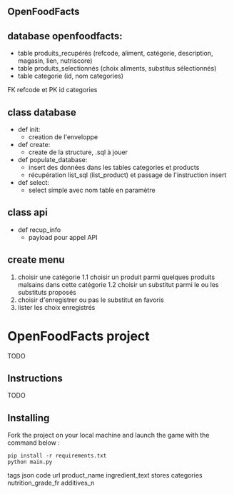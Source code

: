 OpenFoodFacts
-----------------

## database openfoodfacts:
* table produits_recupérés (refcode, aliment, catégorie, description, magasin, lien, nutriscore)
* table produits_selectionnés (choix aliments, substitus sélectionnés)
* table categorie (id, nom categories)

FK refcode et PK id categories

## class database
* def init:
	* creation de l'enveloppe
* def create:
	* create de la structure, .sql à jouer
* def populate_database:
    * insert des données dans les tables categories et products
	* récupération list_sql (list_product) et passage de l'instruction insert
* def select:
	* select simple avec nom table en paramètre

## class api
* def recup_info
	* payload pour appel API


## create menu
1. choisir une catégorie
	1.1 choisir un produit parmi quelques produits malsains dans cette catégorie 
	1.2 choisir un substitut parmi le ou les substituts proposés
2. choisir d'enregistrer ou pas le substitut en favoris
3. lister les choix enregistrés

# OpenFoodFacts project

TODO

##  Instructions

TODO 

## Installing

Fork the project on your local machine and launch the game with the command below :

    pip install -r requirements.txt
    python main.py


tags json
code
url
product_name
ingredient_text
stores
categories
nutrition_grade_fr
additives_n

